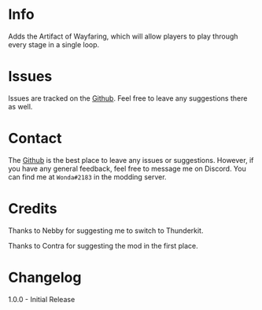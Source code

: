 ﻿
# Info

Adds the Artifact of Wayfaring, which will allow players to play through every stage in a single loop.

# Issues

Issues are tracked on the [Github](https://github.com/WondaMegapon/ArtifactOfWayfaring/issues). Feel free to leave any suggestions there as well.

# Contact

The [Github](https://github.com/WondaMegapon/ArtifactOfWayfaring/issues) is the best place to leave any issues or suggestions. However, if you have any general feedback, feel free to message me on Discord. You can find me at `Wonda#2183` in the modding server.

# Credits

Thanks to Nebby for suggesting me to switch to Thunderkit.

Thanks to Contra for suggesting the mod in the first place.

# Changelog

1.0.0 - Initial Release